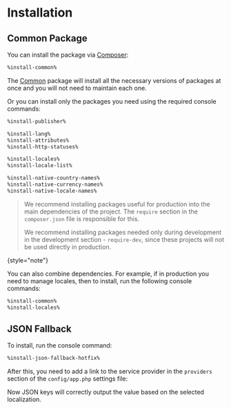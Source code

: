 # Installation

## Common Package

You can install the package via [Composer](https://getcomposer.org):

```Bash
%install-common%
```

The [Common](packages-common.md) package will install all the necessary versions of packages at once and you will not
need to maintain each one.

Or you can install only the packages you need using the required console commands:

```Bash
%install-publisher%

%install-lang%
%install-attributes%
%install-http-statuses%

%install-locales%
%install-locale-list%

%install-native-country-names%
%install-native-currency-names%
%install-native-locale-names%
```

> We recommend installing packages useful for production into the main dependencies of the project.
> The `require` section in the `composer.json` file is responsible for this.
>
> We recommend installing packages needed only during development in the development section - `require-dev`,
> since these projects will not be used directly in production.
>
{style="note"}

You can also combine dependencies. For example, if in production you need to manage locales, then to install,
run the following console commands:

```Bash
%install-common%
%install-locales%
```

## JSON Fallback

<include from="snippets-library.topic" element-id="json-fallback-doesnt-need"/>

<include from="snippets-library.topic" element-id="json-fallback-doesnt-allow"/>

To install, run the console command:

```Bash
%install-json-fallback-hotfix%
```

After this, you need to add a link to the service provider in the `providers` section of the `config/app.php`
settings file:

<tabs>
    <tab title="Laravel 10+">
        <code-block lang="php">
            <include from="json-fallback-install-laravel-10.php"/>
        </code-block>
    </tab>
    <tab title="Laravel 6-9">
        <code-block lang="php">
            <include from="json-fallback-install-laravel-10.php"/>
        </code-block>
    </tab>
</tabs>

Now JSON keys will correctly output the value based on the selected localization.
